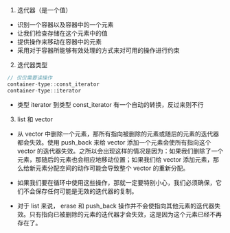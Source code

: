1. 迭代器（是一个值）

- 识别一个容器以及容器中的一个元素
- 让我们检查存储在这个元素中的值
- 提供操作来移动在容器中的元素
- 采用对于容器所能够有效处理的方式来对可用的操作进行约束

2. 迭代器类型

```cpp
// 仅仅需要读操作
container-type::const_iterator
container-type::iterator
```

- 类型 iterator 到类型 const_iterator 有一个自动的转换，反过来则不行


3. list 和 vector

- 从 vector 中删除一个元素，那所有指向被删除的元素或随后的元素的迭代器都会失效。使用 push_back 来给 vector 添加一个元素会使所有指向这个 vector 的迭代器失效。之所以会出现这样的情况是因为：如果我们删除了一个元素，那随后的元素也会相应地移动位置；如果我们给 vector 添加元素，那么给新元素分配空间的动作可能会导致整个 vector 的重新分配。
- 如果我们要在循环中使用这些操作，那就一定要特别小心，我们必须确保，它们不会保存任何可能是无效的迭代器的复制。

- 对于 list 来说， erase 和 push_back 操作并不会使指向其他元素的迭代器失效。只有指向已被删除的元素的迭代器才会失效，这是因为这个元素已经不再存在了。